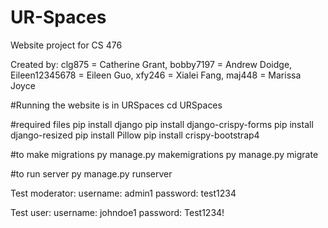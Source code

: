 # UR-Spaces
 Website project for CS 476

Created by:
clg875 = Catherine Grant,
bobby7197 = Andrew Doidge,
Eileen12345678 = Eileen Guo,
xfy246 = Xialei Fang,
maj448 = Marissa Joyce

#Running the website is in URSpaces
cd URSpaces

#required files
pip install django
pip install django-crispy-forms
pip install django-resized
pip install  Pillow
pip install crispy-bootstrap4

#to make migrations
py manage.py makemigrations
py manage.py migrate

#to run server
py manage.py runserver

Test moderator:
username: admin1
password: test1234

Test user:
username: johndoe1
password: Test1234!